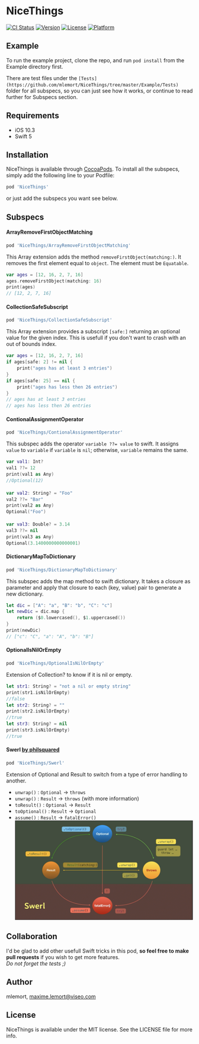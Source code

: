 # NiceThings

[![CI Status](https://img.shields.io/travis/mlemort/NiceThings.svg?style=flat)](https://travis-ci.org/mlemort/NiceThings)
[![Version](https://img.shields.io/cocoapods/v/NiceThings.svg?style=flat)](https://cocoapods.org/pods/NiceThings)
[![License](https://img.shields.io/cocoapods/l/NiceThings.svg?style=flat)](https://cocoapods.org/pods/NiceThings)
[![Platform](https://img.shields.io/cocoapods/p/NiceThings.svg?style=flat)](https://cocoapods.org/pods/NiceThings)

## Example

To run the example project, clone the repo, and run `pod install` from the Example directory first.

There are test files under the `[Tests](https://github.com/mlemort/NiceThings/tree/master/Example/Tests)` folder for all subspecs, so you can just see how it works, or continue to read further for Subspecs section.

## Requirements

- iOS 10.3
- Swift 5

## Installation

NiceThings is available through [CocoaPods](https://cocoapods.org). To install all the subspecs, simply add the following line to your Podfile:

```ruby
pod 'NiceThings'
```

or just add the subspecs you want see below.

## Subspecs

#### ArrayRemoveFirstObjectMatching
```ruby
pod 'NiceThings/ArrayRemoveFirstObjectMatching'
```
This Array extension adds the method `removeFirstObject(matching:)`. It removes the first element equal to `object`. The element must be `Equatable`.
```swift
var ages = [12, 16, 2, 7, 16]
ages.removeFirstObject(matching: 16)
print(ages)
// [12, 2, 7, 16]
```

#### CollectionSafeSubscript
```ruby
pod 'NiceThings/CollectionSafeSubscript'
```
This Array extension provides a subscript `[safe:]` returning an optional value for the given index. This is usefull if you don't want to crash with an out of bounds index.
```swift
var ages = [12, 16, 2, 7, 16]
if ages[safe: 2] != nil {
    print("ages has at least 3 entries")
}
if ages[safe: 25] == nil {
    print("ages has less then 26 entries")
}
// ages has at least 3 entries
// ages has less then 26 entries
```

#### ContionalAssignmentOperator
```ruby
pod 'NiceThings/ContionalAssignmentOperator'
```
This subspec adds the operator `variable ??= value` to swift.
It assigns `value` to `variable` if `variable` is `nil`; otherwise, `variable` remains the same.
```swift
var val1: Int?
val1 ??= 12
print(val1 as Any)
//Optional(12)

var val2: String? = "Foo"
val2 ??= "Bar"
print(val2 as Any)
Optional("Foo")

var val3: Double? = 3.14
val3 ??= nil
print(val3 as Any)
Optional(3.1400000000000001)
```

#### DictionaryMapToDictionary
```ruby
pod 'NiceThings/DictionaryMapToDictionary'
```
This subspec adds the map method to swift dictionary.
It takes a closure as parameter and apply that closure to each (key, value) pair to generate a new dictionary.
```swift
let dic = ["A": "a", "B": "b", "C": "c"]
let newDic = dic.map {
    return ($0.lowercased(), $1.uppercased())
}
print(newDic)
// ["c": "C", "a": "A", "b": "B"]
```

#### OptionalIsNilOrEmpty
```ruby
pod 'NiceThings/OptionalIsNilOrEmpty'
```
Extension of Collection? to know if it is nil or empty.
```swift
let str1: String? = "not a nil or empty string"
print(str1.isNilOrEmpty)
//false
let str2: String? = ""
print(str2.isNilOrEmpty)
//true
let str3: String? = nil
print(str3.isNilOrEmpty)
//true
```

#### Swerl [by philsquared](https://github.com/philsquared/swerl)
```ruby
pod 'NiceThings/Swerl'
```
Extension of Optional and Result to switch from a type of error handling to another.
* `unwrap()` : `Optional` -> `throws`
* `unwrap()` : `Result` -> `throws` (with more information)
* `toResult()` : `Optional` -> `Result`
* `toOptional()` : `Result` -> `Optional`
* `assume()` : `Result` -> `fatalError()`  
![Swerl](Swerl.png)

## Collaboration

I'd be glad to add other usefull Swift tricks in this pod, **so feel free to make pull requests** if you wish to get more features.  
*Do not forget the tests ;)*

## Author

mlemort, maxime.lemort@viseo.com

## License

NiceThings is available under the MIT license. See the LICENSE file for more info.
